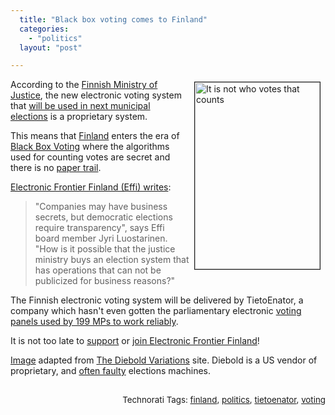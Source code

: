```yaml
---
  title: "Black box voting comes to Finland"
  categories: 
    - "politics"
  layout: "post"

---
```

<p>
<a href="https://d2vqpl3tx84ay5.cloudfront.net/te_black_box_voting-1.jpg"><img src="https://d2vqpl3tx84ay5.cloudfront.net/te_black_box_voting-1-tm.jpg" height="299" width="200" border="1" align="right" hspace="8" vspace="4" alt="It is not who votes that counts" title="It is not who votes that counts" /></a>
</p><p>
According to the <a href="http://www.om.fi/">Finnish Ministry of Justice</a>, the new electronic voting system that <a href="http://www.tietoenator.fi/default.asp?path=1,93,16080,210,9278,27901">will be used in next municipal elections</a> is a proprietary system.
</p><p>
This means that <a href="http://en.wikipedia.org/wiki/Finland">Finland</a> enters the era of <a href="http://en.wikipedia.org/wiki/Black_Box_Voting">Black Box Voting</a> where the algorithms used for counting votes are secret and there is no <a href="http://en.wikipedia.org/wiki/Voter_Verified_Paper_Audit_Trail">paper trail</a>.
</p><p>
<a href="http://www.effi.org/julkaisut/tiedotteet/lehdistotiedote-2008-01-25.html">Electronic Frontier Finland (Effi) writes</a>:
</p><blockquote>
&quot;Companies may have business secrets, but democratic elections require transparency&quot;, says Effi board member Jyri Luostarinen. &quot;How is it possible that the justice ministry buys an election system that has operations that can not be publicized for business reasons?&quot;
</blockquote><p>
The Finnish electronic voting system will be delivered by TietoEnator, a company which hasn't even gotten the parliamentary electronic <a href="http://www.kasvi.org/index.php?id=3725">voting panels used by 199 MPs to work reliably</a>.
</p><p>
It is not too late to <a href="http://www.effi.org/yhdistys/kannatustuotteet/">support</a> or <a href="http://www.effi.org/yhdistys/liittyminen.html">join Electronic Frontier Finland</a>!
</p><p>
<a href="http://homepage.mac.com/rcareaga/diebold/big_die/diebold_1.jpg">Image</a> adapted from <a href="http://homepage.mac.com/rcareaga/diebold/adworks.htm">The Diebold Variations</a> site. Diebold is a US vendor of proprietary, and <a href="http://arstechnica.com/news.ars/post/20051222-5821.html">often faulty</a> elections machines.
</p><p style="text-align:right;">
<span style="font-size:10pt;">
<br />Technorati Tags: </span><span style="font-size:10pt;"><a href="http://www.technorati.com/tag/finland">finland</a></span><span style="font-size:10pt;">, </span><span style="font-size:10pt;"><a href="http://www.technorati.com/tag/politics">politics</a></span><span style="font-size:10pt;">, </span><span style="font-size:10pt;"><a href="http://www.technorati.com/tag/tietoenator">tietoenator</a></span><span style="font-size:10pt;">, </span><span style="font-size:10pt;"><a href="http://www.technorati.com/tag/voting">voting</a></span>
</p>
